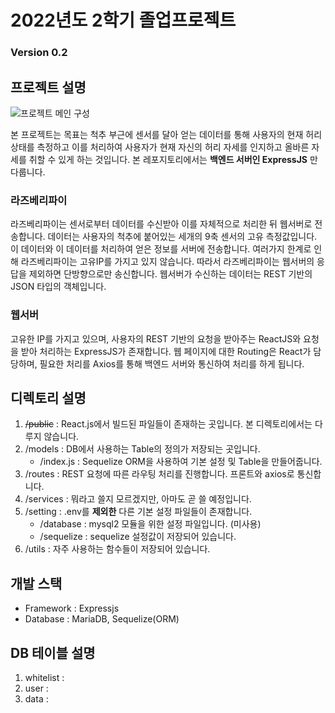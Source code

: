 # 2022년도 2학기 졸업프로젝트

### Version 0.2

## 프로젝트 설명

![프로젝트 메인 구성](https://user-images.githubusercontent.com/46319374/192773251-5bc993ba-b498-42ce-a3b3-899dcba3efc3.jpg)

본 프로젝트는 목표는 척추 부근에 센서를 달아 얻는 데이터를 통해 사용자의 현재 허리 상태를 측정하고 이를 처리하여 사용자가 현재 자신의 허리 자세를 인지하고 올바른 자세를 취할 수 있게 하는 것입니다.
본 레포지토리에서는 **백엔드 서버인 ExpressJS** 만 다룹니다.

### 라즈베리파이
라즈베리파이는 센서로부터 데이터를 수신받아 이를 자체적으로 처리한 뒤 웹서버로 전송합니다. 
데이터는 사용자의 척추에 붙어있는 세개의 9축 센서의 고유 측정값입니다. 이 데이터와 이 데이터를 처리하여 얻은 정보를 서버에 전송합니다.
여러가지 한계로 인해 라즈베리파이는 고유IP를 가지고 있지 않습니다. 따라서 라즈베리파이는 웹서버의 응답을 제외하면 단방향으로만 송신합니다. 
웹서버가 수신하는 데이터는 REST 기반의 JSON 타입의 객체입니다.

### 웹서버
고유한 IP를 가지고 있으며, 사용자의 REST 기반의 요청을 받아주는 ReactJS와 요청을 받아 처리하는 ExpressJS가 존재합니다.
웹 페이지에 대한 Routing은 React가 담당하며, 필요한 처리를 Axios를 통해 백엔드 서버와 통신하여 처리를 하게 됩니다.


## 디렉토리 설명

1. ~~/public~~ : React.js에서 빌드된 파일들이 존재하는 곳입니다. 본 디렉토리에서는 다루지 않습니다.
2. /models : DB에서 사용하는 Table의 정의가 저장되는 곳입니다.
   - /index.js : Sequelize ORM을 사용하여 기본 설정 및 Table을 만들어줍니다.
3. /routes : REST 요청에 따른 라우팅 처리를 진행합니다. 프론트와 axios로 통신합니다.
4. /services : 뭐라고 쓸지 모르겠지만, 아마도 곧 쓸 예정입니다.
5. /setting : .env를 **제외한** 다른 기본 설정 파일들이 존재합니다.
   - /database : mysql2 모듈을 위한 설정 파일입니다. (미사용)
   - /sequelize : sequelize 설정값이 저장되어 있습니다.
6. /utils : 자주 사용하는 함수들이 저장되어 있습니다.

## 개발 스택

- Framework : Expressjs
- Database : MariaDB, Sequelize(ORM)

## DB 테이블 설명

1. whitelist :
2. user :
3. data :
